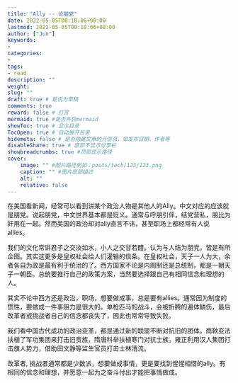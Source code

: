 ```yaml
---
title: "Ally -- 论朋党"
date: 2022-05-05T00:18:06+08:00
lastmod: 2022-05-05T00:18:06+08:00
author: ["Jun"]
keywords: 
- 
categories: 
- 
tags: 
- read
description: ""
weight:
slug: ""
draft: true # 是否为草稿
comments: true
reward: false # 打赏
mermaid: true #是否开启mermaid
showToc: true # 显示目录
TocOpen: true # 自动展开目录
hidemeta: false # 是否隐藏文章的元信息，如发布日期、作者等
disableShare: true # 底部不显示分享栏
showbreadcrumbs: true #顶部显示路径
cover:
    image: "" #图片路径例如：posts/tech/123/123.png
    caption: "" #图片底部描述
    alt: ""
    relative: false
---
```


在美国看新闻，经常可以看到讲某个政治人物是其他人的Ally。中文对应的应该就是朋党。说起朋党，中文世界基本都是贬义。通常与呼朋引伴，结党营私，朋比为奸用在一起。然而美国的政治却对ally直言不讳，甚至职场上都经常有人说allies。

我们的文化常讲君子之交淡如水，小人之交甘若醴。认为与人结为朋党，皆是有所企图。其实这更多是皇权社会给人们灌输的信条。在皇权社会，天子一人为大，余者各自为政是最有利于统治的了。西方国家不论是内阁制还是总统制，都是一朝天子一朝臣。总统要推行自己的政策方案，当然要选择跟自己有相同信念和理想的人。

其实不论中西方还是政治，职场，想要做成事，总是要有allies。通常因为制度的惯性，要做成一件事阻力是很大的。单枪匹马的战斗，会被折腾的遍体鳞伤，最后改革者或挑战者自己的信念都丧失了，因此也常常导致失败。

我们看中国古代成功的政治变革，都是通过新的联盟不断对抗旧的团体。商鞅变法扶植了军功集团来打击旧贵族，隋唐科举扶植寒门对抗士族，雍正利用汉人集团打击旗人势力，借助田文静等监生官员打击士林清流。

改革者, 挑战者通常都是少数派，想要做成事情，更是要找到惺惺相惜的ally。有相同的信念和理想，并愿意一起为之奋斗付出才能把事情做成。

